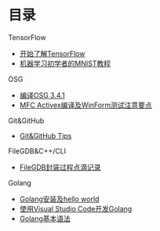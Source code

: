 # 目录
TensorFlow
+ [开始了解TensorFlow](TensorFlow/Getting%20Start "getting start")
+ [机器学习初学者的MNIST教程](TensorFlow/MNIST_For_ML_Beginners "MNIST Beginners")

OSG
+ [编译OSG 3.4.1](OSG/osg_3_4_1_Combine_with_vs2017 "osg 3.4.1 build")
+ [MFC Activex编译及WinForm测试注意要点](OSG/mfc_activex_control "mfc Acitvex tips")

Git&GitHub
+ [Git&GitHub Tips](Git_GitHub/some_tips "some tips")

FileGDB&C++/CLI
+ [FileGDB封装过程点滴记录](FileGDB_C++_CLI/logs_tips_dev "some logs&tips")

Golang
+ [Golang安装及hello world](Golang/install "install go and hello world")
+ [使用Visual Studio Code开发Golang]()
+ [Golang基本语法]()
